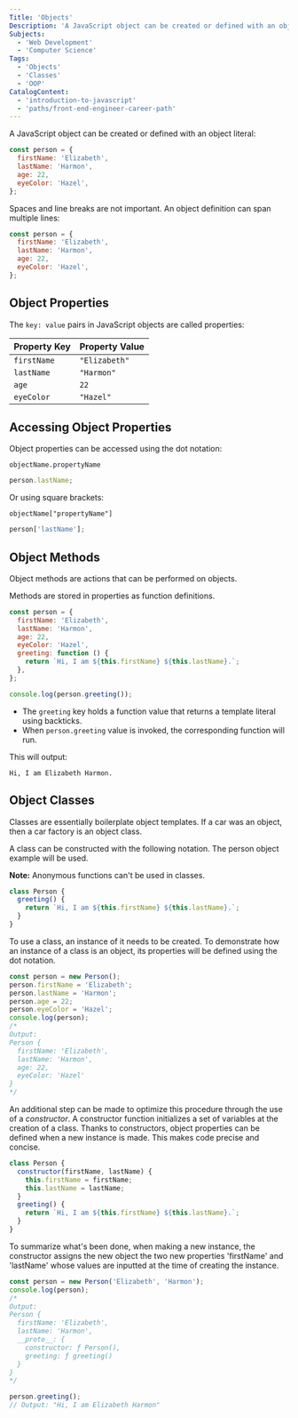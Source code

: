 ```yaml
---
Title: 'Objects'
Description: 'A JavaScript object can be created or defined with an object literal: js const person = { firstName: Elizabeth, lastName: Harmon, age: 22, eyeColor: Hazel,'
Subjects:
  - 'Web Development'
  - 'Computer Science'
Tags:
  - 'Objects'
  - 'Classes'
  - 'OOP'
CatalogContent:
  - 'introduction-to-javascript'
  - 'paths/front-end-engineer-career-path'
---
```


A JavaScript object can be created or defined with an object literal:

```js
const person = {
  firstName: 'Elizabeth',
  lastName: 'Harmon',
  age: 22,
  eyeColor: 'Hazel',
};
```

Spaces and line breaks are not important. An object definition can span multiple lines:

```js
const person = {
  firstName: 'Elizabeth',
  lastName: 'Harmon',
  age: 22,
  eyeColor: 'Hazel',
};
```

## Object Properties

The `key: value` pairs in JavaScript objects are called properties:

| Property Key | Property Value |
| ------------ | -------------- |
| `firstName`  | `"Elizabeth"`  |
| `lastName`   | `"Harmon"`     |
| `age`        | `22`           |
| `eyeColor`   | `"Hazel"`      |

## Accessing Object Properties

Object properties can be accessed using the dot notation:

```pseudo
objectName.propertyName
```

```js
person.lastName;
```

Or using square brackets:

```pseudo
objectName["propertyName"]
```

```js
person['lastName'];
```

## Object Methods

Object methods are actions that can be performed on objects.

Methods are stored in properties as function definitions.

```js
const person = {
  firstName: 'Elizabeth',
  lastName: 'Harmon',
  age: 22,
  eyeColor: 'Hazel',
  greeting: function () {
    return `Hi, I am ${this.firstName} ${this.lastName}.`;
  },
};

console.log(person.greeting());
```

- The `greeting` key holds a function value that returns a template literal using backticks.
- When `person.greeting` value is invoked, the corresponding function will run.

This will output:

```shell
Hi, I am Elizabeth Harmon.
```

## Object Classes

Classes are essentially boilerplate object templates. If a car was an object, then a car factory is an object class.

A class can be constructed with the following notation. The person object example will be used.

**Note:** Anonymous functions can't be used in classes.

```js
class Person {
  greeting() {
    return `Hi, I am ${this.firstName} ${this.lastName}.`;
  }
}
```

To use a class, an instance of it needs to be created. To demonstrate how an instance of a class is an object, its properties will be defined using the dot notation.

```js
const person = new Person();
person.firstName = 'Elizabeth';
person.lastName = 'Harmon';
person.age = 22;
person.eyeColor = 'Hazel';
console.log(person);
/*  
Output: 
Person {
  firstName: 'Elizabeth',
  lastName: 'Harmon',
  age: 22,
  eyeColor: 'Hazel'
} 
*/
```

An additional step can be made to optimize this procedure through the use of a _constructor_.
A constructor function initializes a set of variables at the creation of a class. Thanks to constructors, object properties can be defined when a new instance is made. This makes code precise and concise.

```js
class Person {
  constructor(firstName, lastName) {
    this.firstName = firstName;
    this.lastName = lastName;
  }
  greeting() {
    return `Hi, I am ${this.firstName} ${this.lastName}.`;
  }
}
```

To summarize what's been done, when making a new instance, the constructor assigns the new object the two new properties 'firstName' and 'lastName' whose values are inputted at the time of creating the instance.

```js
const person = new Person('Elizabeth', 'Harmon');
console.log(person);
/*
Output:
Person {
  firstName: 'Elizabeth',
  lastName: 'Harmon',
  __proto__: {
    constructor: ƒ Person(),
    greeting: ƒ greeting()
  }
} 
*/

person.greeting();
// Output: "Hi, I am Elizabeth Harmon"
```

